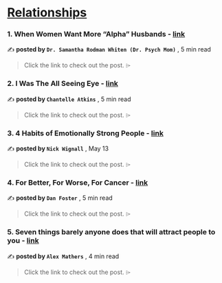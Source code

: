 
<h1><a href=https://medium.com/tag/relationships/recommended target="_blank" rel="noopener noreferrer">Relationships</a></h1>
<h3>1. When Women Want More “Alpha” Husbands - <a href=https://medium.com/@DrPsychMom/when-women-want-more-alpha-husbands-34bc35447b77?source=tag_recommended_feed---------0-84----------relationships----------f6c73613_db52_451f_9f62_ed30b7264294------- target="_blank" rel="noopener noreferrer">link</a></h3>

✍️ **posted by `Dr. Samantha Rodman Whiten (Dr. Psych Mom)`** <date> , 5 min read</date>

<blockquote>Click the link to check out the post. ⌲</blockquote>

<h3>2. I Was The All Seeing Eye - <a href=https://medium.com/modern-women/i-was-the-all-seeing-eye-326faa019bc8?source=tag_recommended_feed---------1-107----------relationships----------f6c73613_db52_451f_9f62_ed30b7264294------- target="_blank" rel="noopener noreferrer">link</a></h3>

✍️ **posted by `Chantelle Atkins`** <date> , 5 min read</date>

<blockquote>Click the link to check out the post. ⌲</blockquote>

<h3>3. 4 Habits of Emotionally Strong People - <a href=https://medium.com/@nickwignall/4-habits-of-emotionally-strong-people-35c1255ba5d4?source=tag_recommended_feed---------2-85----------relationships----------f6c73613_db52_451f_9f62_ed30b7264294------- target="_blank" rel="noopener noreferrer">link</a></h3>

✍️ **posted by `Nick Wignall`** <date> , May 13</date>

<blockquote>Click the link to check out the post. ⌲</blockquote>

<h3>4. For Better, For Worse, For Cancer - <a href=https://medium.com/backyard-theology/for-better-for-worse-for-cancer-86aa11a604ff?source=tag_recommended_feed---------3-107----------relationships----------f6c73613_db52_451f_9f62_ed30b7264294------- target="_blank" rel="noopener noreferrer">link</a></h3>

✍️ **posted by `Dan Foster`** <date> , 5 min read</date>

<blockquote>Click the link to check out the post. ⌲</blockquote>

<h3>5. Seven things barely anyone does that will attract people to you - <a href=https://medium.com/@iamalexmathers/seven-things-barely-anyone-does-that-will-attract-people-to-you-85de01e3d67d?source=tag_recommended_feed---------4-85----------relationships----------f6c73613_db52_451f_9f62_ed30b7264294------- target="_blank" rel="noopener noreferrer">link</a></h3>

✍️ **posted by `Alex Mathers`** <date> , 4 min read</date>

<blockquote>Click the link to check out the post. ⌲</blockquote>

